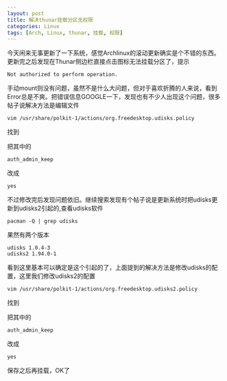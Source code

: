 ```yaml
---
layout: post
title: 解决thunar挂载分区无权限
categories: Linux
tags: [Arch, Linux, thunar, 挂载, 权限]
---
```


今天闲来无事更新了一下系统，感觉Archlinux的滚动更新确实是个不错的东西。更新完之后发现在Thunar侧边栏直接点击图标无法挂载分区了，提示

    Not authorized to perform operation.

手动mount则没有问题，虽然不是什么大问题，但对于喜欢折腾的人来说，看到Error总是不爽。把错误信息GOOGLE一下，发现也有不少人出现这个问题，很多帖子说解决方法是编辑文件

    vim /usr/share/polkit-1/actions/org.freedesktop.udisks.policy

找到

    

把其中的

    auth_admin_keep

改成

    yes

不过修改完后发现问题依旧。继续搜索发现有个帖子说是更新系统时把udisks更新到udisks2引起的,查看udisks软件

    pacman -Q | grep udisks

果然有两个版本

    udisks 1.0.4-3
    udisks2 1.94.0-1

看到这里基本可以确定是这个引起的了，上面提到的解决方法是修改udisks的配置，这里我们修改udisks2的配置

    vim /usr/share/polkit-1/actions/org.freedesktop.udisks2.policy

找到

    

把其中的

    auth_admin_keep

改成

    yes

保存之后再挂载，OK了
